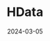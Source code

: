 ---  
layout: startup_page  
title: "HData"  
id: "hdata.us"  
permalink: "/hdatahdata.us03052024/"  
website: "https://www.hdata.us/"  
funding_round: "Series A"  
funding_amount: "$10M"  
investors: "Buoyant Ventures, Victorum Capital, Hyde Park Venture Partners, Firebrand Ventures"  
about: "HData uses AI and automation to help the U.S. energy industry file, explore, analyze, and leverage regulatory data. Its platform transforms regulatory data into actionable intelligence, empowering energy professionals to make better decisions and navigate the energy transition. The company serves over 30 regulated energy companies and supporting organizations."  
markets: "Energy, AI, RegTech, Business Intelligence, Information Services, Management Consulting"  
hq: "Birmingham, Alabama, United States"  
founded_year: "2018"  
linkedin: "https://www.linkedin.com/company/hdata"  
twitter: "https://twitter.com/hdataus"  
instagram: ""  
facebook: ""  
crunchbase: "https://www.crunchbase.com/organization/hdata"  
pitchbook: "https://pitchbook.com/profiles/company/434818-45"  

date_display: "05-Mar-2024"  
date: "2024-03-05"

# SEO Optimization  
meta_title: "HData - Series A Funding ($10M)"  
meta_description: "HData, HData uses AI and automation to help the U.S. energy industry file, explore, analyze, and leverage regulatory data. Its platform transforms regulatory..."  
meta_keywords: "HData, Energy, AI, RegTech, Business Intelligence, Information Services, Management Consulting, Series A funding"  
canonical_url: "https://startup.projectstartups.com/hdatahdata.us03052024/"  
---